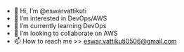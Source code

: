 - 👋 Hi, I’m @eswarvattikuti
- 👀 I’m interested in DevOps/AWS
- 🌱 I’m currently learning DevOps
- 💞️ I’m looking to collaborate on AWS
- 📫 How to reach me >> eswar.vattikuti0506@gmail.com

<!---
eswarvattikuti/eswarvattikuti is a ✨ special ✨ repository because its `README.md` (this file) appears on your GitHub profile.
You can click the Preview link to take a look at your changes.
--->
